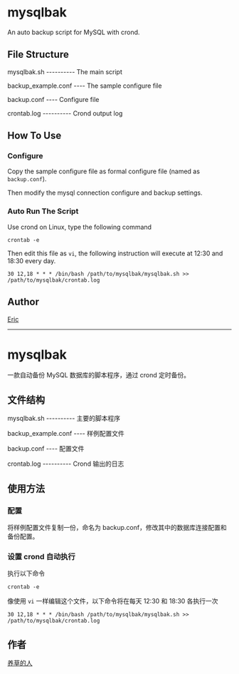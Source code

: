 # mysqlbak
An auto backup script for MySQL with crond.

## File Structure

mysqlbak.sh ---------- The main script

backup_example.conf ---- The sample configure file

backup.conf ---- Configure file

crontab.log ---------- Crond output log

## How To Use

### Configure

Copy the sample configure file as formal configure file (named as `backup.conf`).

Then modify the mysql connection configure and backup settings.

### Auto Run The Script

Use crond on Linux, type the following command

```shell
crontab -e
```

Then edit this file as `vi`, the following instruction will execute at 12:30 and 18:30 every day.

`30 12,18 * * * /bin/bash /path/to/mysqlbak/mysqlbak.sh >> /path/to/mysqlbak/crontab.log`

## Author

[Eric](http://www.joycc.cn)

------------------

# mysqlbak
一款自动备份 MySQL 数据库的脚本程序，通过 crond 定时备份。

## 文件结构

mysqlbak.sh ---------- 主要的脚本程序

backup_example.conf ---- 样例配置文件

backup.conf ---- 配置文件

crontab.log ---------- Crond 输出的日志

## 使用方法

### 配置
将样例配置文件复制一份，命名为 backup.conf，修改其中的数据库连接配置和备份配置。

### 设置 crond 自动执行

执行以下命令

```shell
crontab -e
```

像使用 `vi` 一样编辑这个文件，以下命令将在每天 12:30 和 18:30 各执行一次

`30 12,18 * * * /bin/bash /path/to/mysqlbak/mysqlbak.sh >> /path/to/mysqlbak/crontab.log`

## 作者

[养草的人](http://www.joycc.cn)

